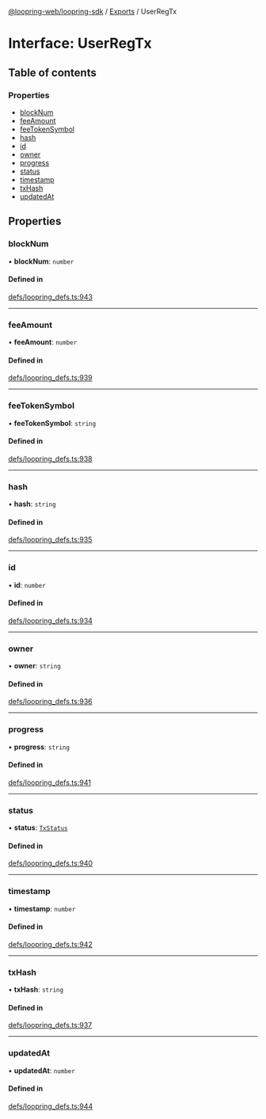 [@loopring-web/loopring-sdk](../README.md) / [Exports](../modules.md) / UserRegTx

# Interface: UserRegTx

## Table of contents

### Properties

- [blockNum](UserRegTx.md#blocknum)
- [feeAmount](UserRegTx.md#feeamount)
- [feeTokenSymbol](UserRegTx.md#feetokensymbol)
- [hash](UserRegTx.md#hash)
- [id](UserRegTx.md#id)
- [owner](UserRegTx.md#owner)
- [progress](UserRegTx.md#progress)
- [status](UserRegTx.md#status)
- [timestamp](UserRegTx.md#timestamp)
- [txHash](UserRegTx.md#txhash)
- [updatedAt](UserRegTx.md#updatedat)

## Properties

### blockNum

• **blockNum**: `number`

#### Defined in

[defs/loopring_defs.ts:943](https://github.com/Loopring/loopring_sdk/blob/18accaa/src/defs/loopring_defs.ts#L943)

___

### feeAmount

• **feeAmount**: `number`

#### Defined in

[defs/loopring_defs.ts:939](https://github.com/Loopring/loopring_sdk/blob/18accaa/src/defs/loopring_defs.ts#L939)

___

### feeTokenSymbol

• **feeTokenSymbol**: `string`

#### Defined in

[defs/loopring_defs.ts:938](https://github.com/Loopring/loopring_sdk/blob/18accaa/src/defs/loopring_defs.ts#L938)

___

### hash

• **hash**: `string`

#### Defined in

[defs/loopring_defs.ts:935](https://github.com/Loopring/loopring_sdk/blob/18accaa/src/defs/loopring_defs.ts#L935)

___

### id

• **id**: `number`

#### Defined in

[defs/loopring_defs.ts:934](https://github.com/Loopring/loopring_sdk/blob/18accaa/src/defs/loopring_defs.ts#L934)

___

### owner

• **owner**: `string`

#### Defined in

[defs/loopring_defs.ts:936](https://github.com/Loopring/loopring_sdk/blob/18accaa/src/defs/loopring_defs.ts#L936)

___

### progress

• **progress**: `string`

#### Defined in

[defs/loopring_defs.ts:941](https://github.com/Loopring/loopring_sdk/blob/18accaa/src/defs/loopring_defs.ts#L941)

___

### status

• **status**: [`TxStatus`](../enums/TxStatus.md)

#### Defined in

[defs/loopring_defs.ts:940](https://github.com/Loopring/loopring_sdk/blob/18accaa/src/defs/loopring_defs.ts#L940)

___

### timestamp

• **timestamp**: `number`

#### Defined in

[defs/loopring_defs.ts:942](https://github.com/Loopring/loopring_sdk/blob/18accaa/src/defs/loopring_defs.ts#L942)

___

### txHash

• **txHash**: `string`

#### Defined in

[defs/loopring_defs.ts:937](https://github.com/Loopring/loopring_sdk/blob/18accaa/src/defs/loopring_defs.ts#L937)

___

### updatedAt

• **updatedAt**: `number`

#### Defined in

[defs/loopring_defs.ts:944](https://github.com/Loopring/loopring_sdk/blob/18accaa/src/defs/loopring_defs.ts#L944)
